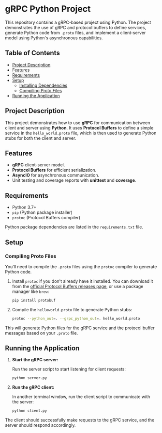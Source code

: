 # gRPC Python Project

This repository contains a gRPC-based project using Python. The project demonstrates the use of gRPC and protocol buffers to define services, generate Python code from `.proto` files, and implement a client-server model using Python's asynchronous capabilities.

## Table of Contents
- [Project Description](#project-description)
- [Features](#features)
- [Requirements](#requirements)
- [Setup](#setup)
  - [Installing Dependencies](#installing-dependencies)
  - [Compiling Proto Files](#compiling-proto-files)
- [Running the Application](#running-the-application)


## Project Description

This project demonstrates how to use **gRPC** for communication between client and server using **Python**. It uses **Protocol Buffers** to define a simple service in the `hello_world.proto` file, which is then used to generate Python stubs for both the client and server.

## Features

- **gRPC** client-server model.
- **Protocol Buffers** for efficient serialization.
- **AsyncIO** for asynchronous communication.
- Unit testing and coverage reports with **unittest** and **coverage**.

## Requirements

- Python 3.7+
- `pip` (Python package installer)
- `protoc` (Protocol Buffers compiler)

Python package dependencies are listed in the `requirements.txt` file.

## Setup

### Compiling Proto Files

You'll need to compile the `.proto` files using the `protoc` compiler to generate Python code.

1. Install `protoc` if you don't already have it installed. You can download it from the [official Protocol Buffers releases page](https://github.com/protocolbuffers/protobuf/releases), or use a package manager like `brew`:

    ```bash
    pip install protobuf
    ```

2. Compile the `helloworld.proto` file to generate Python stubs:

    ```bash
    protoc --python_out=. --grpc_python_out=. hello_world.proto
    ```

This will generate Python files for the gRPC service and the protocol buffer messages based on your `.proto` file.

## Running the Application

1. **Start the gRPC server:**

    Run the server script to start listening for client requests:

    ```bash
    python server.py
    ```

2. **Run the gRPC client:**

    In another terminal window, run the client script to communicate with the server:

    ```bash
    python client.py
    ```

The client should successfully make requests to the gRPC service, and the server should respond accordingly.




